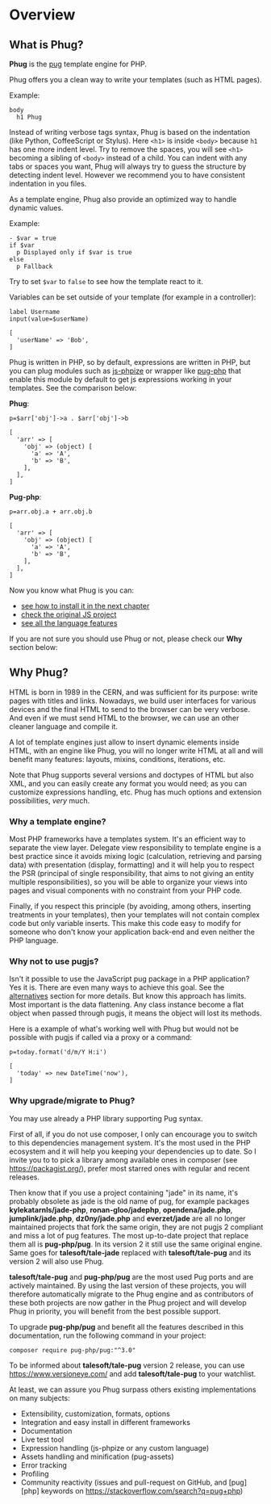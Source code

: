# Overview

## What is Phug?

**Phug** is the [pug](https://pugjs.org/) template engine for PHP.

Phug offers you a clean way to write your templates (such as HTML pages).

Example:

```phug
body
  h1 Phug
```

Instead of writing verbose tags syntax, Phug is based on the indentation
(like Python, CoffeeScript or Stylus).
Here `<h1>` is inside `<body>` because `h1` has one more indent level. Try
to remove the spaces, you will see `<h1>` becoming a sibling of `<body>`
instead of a child. You can indent with any tabs or spaces you want, Phug
will always try to guess the structure by detecting indent level. However
we recommend you to have consistent indentation in you files.

As a template engine, Phug also provide an optimized way to handle dynamic
values.

Example:

```phug
- $var = true
if $var
  p Displayed only if $var is true
else
  p Fallback
```

Try to set `$var` to `false` to see how the template react to it.

Variables can be set outside of your template (for example in a controller):

```phug
label Username
input(value=$userName)
```
```vars
[
  'userName' => 'Bob',
]
```

Phug is written in PHP, so by default, expressions are written in PHP,
but you can plug modules such as
[js-phpize](https://github.com/pug-php/js-phpize-phug) or wrapper like
[pug-php](https://github.com/pug-php/pug) that enable this module by
default to get js expressions working in your templates. See the
comparison below:

**Phug**:
```phug
p=$arr['obj']->a . $arr['obj']->b
```
```vars
[
  'arr' => [
    'obj' => (object) [
      'a' => 'A',
      'b' => 'B',
    ],
  ],
]
```
**Pug-php**:
```pug
p=arr.obj.a + arr.obj.b
```
```vars
[
  'arr' => [
    'obj' => (object) [
      'a' => 'A',
      'b' => 'B',
    ],
  ],
]
```

Now you know what Phug is you can:
 - [see how to install it in the next chapter](#installation)
 - [check the original JS project](https://pugjs.org)
 - [see all the language features](#language-reference)

If you are not sure you should use Phug or not, please check our **Why** section
below:

## Why Phug?

HTML is born in 1989 in the CERN, and was sufficient for its purpose:
write pages with titles and links. Nowadays, we build user interfaces for
various devices and the final HTML to send to the browser can be very
verbose. And even if we must send HTML to the browser, we can use an
other cleaner language and compile it.
 
A lot of template engines just allow to insert dynamic elements inside
HTML, with an engine like Phug, you will no longer write HTML at all
and will benefit many features: layouts, mixins, conditions, iterations,
etc.

Note that Phug supports several versions and doctypes of HTML but
also XML, and you can easily create any format you would need; as
you can customize expressions handling, etc. Phug has much options
and extension possibilities, *very* much.

### Why a template engine?

Most PHP frameworks have a templates system. It's an efficient way to
separate the view layer. Delegate view responsibility to template
engine is a best practice since it avoids mixing logic (calculation,
retrieving and parsing data) with presentation (display, formatting)
and it will help you to respect the PSR (principal of single
responsibility, that aims to not giving an entity multiple
responsibilities), so you will be able to organize your views into
pages and visual components with no constraint from your PHP code.

Finally, if you respect this principle (by avoiding, among
others, inserting treatments in your templates), then your templates
will not contain complex code but only variable inserts. This make this
code easy to modify for someone who don't know your application back-end
and even neither the PHP language.

### Why not to use pugjs?

Isn't it possible to use the JavaScript pug package in a PHP
application? Yes it is. There are even many ways to achieve this
goal. See the [alternatives](#alternatives) section for more
details. But know this approach has limits. Most important is
the data flattening. Any class instance become a flat object
when passed through pugjs, it means the object will lost
its methods.

Here is a example of what's working well with Phug but would not
be possible with pugjs if called via a proxy or a command:

```pug
p=today.format('d/m/Y H:i')
```
```vars
[
  'today' => new DateTime('now'),
]
```

### Why upgrade/migrate to Phug?

You may use already a PHP library supporting Pug syntax.

First of all, if you do not use composer, I only can encourage
you to switch to this dependencies management system. It's
the most used in the PHP ecosystem and it will help you keeping
your dependencies up to date. So I invite you to to pick a library
among available ones in composer (see https://packagist.org/),
prefer most starred ones with regular and recent releases. 

Then know that if you use a project containing "jade" in its
name, it's probably obsolete as jade is the old name of pug,
for example packages **kylekatarnls/jade-php**,
**ronan-gloo/jadephp**, **opendena/jade.php**,
**jumplink/jade.php**, **dz0ny/jade.php** and
**everzet/jade** are all no longer maintained projects that fork
the same origin, they are not pugjs 2 compliant and miss a lot
of pug features. The most up-to-date project that replace them
all is **pug-php/pug**. In its version 2 it still use the same
original engine.
Same goes for **talesoft/tale-jade** replaced with
**talesoft/tale-pug** and its version 2 will also use Phug.

**talesoft/tale-pug** and **pug-php/pug** are the most used
Pug ports and are actively maintained. By using the last version
of these projects, you will therefore automatically migrate to
the Phug engine and as contributors of these both projects
are now gather in the Phug project and will develop Phug in
priority, you will benefit from the best possible support.

To upgrade **pug-php/pug** and benefit all the features
described in this documentation, run the following command
in your project:

```shell
composer require pug-php/pug:"^3.0"
```

To be informed about **talesoft/tale-pug** version 2 release,
you can use https://www.versioneye.com/ and add
**talesoft/tale-pug** to your watchlist.

At least, we can assure you Phug surpass others existing
implementations on many subjects:
 - Extensibility, customization, formats, options
 - Integration and easy install in different frameworks
 - Documentation
 - Live test tool
 - Expression handling (js-phpize or any custom language)
 - Assets handling and minification (pug-assets)
 - Error tracking
 - Profiling
 - Community reactivity (issues and pull-request on GitHub,
 and [pug] [php] keywords on https://stackoverflow.com/search?q=pug+php)
